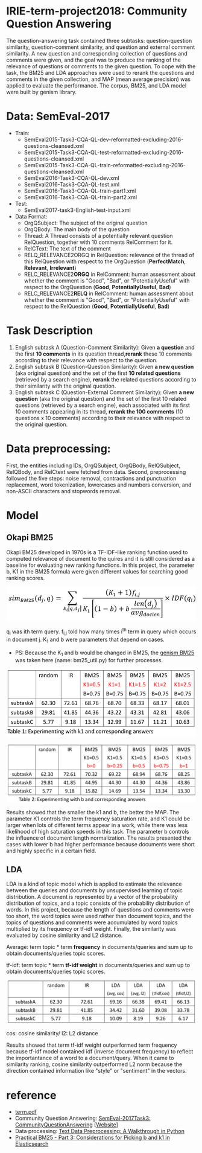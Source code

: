 # IRIE-term-project2018: Community Question Answering

The question-answering task contained three subtasks: question-question similarity, question-comment similarity, and question and external comment similarity. A new question and corresponding collection of questions and comments were given, and the goal was to produce the ranking of the relevance of questions or comments to the given question. To cope with the task, the BM25 and LDA approaches were used to rerank the questions and comments in the given collection, and MAP (mean average precision) was applied to evaluate the performance. The corpus, BM25, and LDA model were built by genism library.


# Data: SemEval-2017


 * Train:
    * SemEval2015-Task3-CQA-QL-dev-reformatted-excluding-2016-questions-cleansed.xml
    * SemEval2015-Task3-CQA-QL-test-reformatted-excluding-2016-questions-cleansed.xml
    * SemEval2015-Task3-CQA-QL-train-reformatted-excluding-2016-questions-cleansed.xml
    * SemEval2016-Task3-CQA-QL-dev.xml
    * SemEval2016-Task3-CQA-QL-test.xml
    * SemEval2016-Task3-CQA-QL-train-part1.xml
    * SemEval2016-Task3-CQA-QL-train-part2.xml
 * Test: 
     * SemEval2017-task3-English-test-input.xml
 * Data Format:
    * OrgQSubject: The subject of the original question
    * OrgQBody: The main body of the question
    * Thread: A Thread consists of a potentially relevant question RelQuestion, together with 10 comments RelComment for it.
    * RelCText: The text of the comment
    * RELQ_RELEVANCE2ORGQ in RelQuestion:  relevance of the thread of this RelQuestion with respect to the OrgQuestion (**PerfectMatch**, **Relevant**, **Irrelevant**)
    * RELC_RELEVANCE2**ORGQ** in RelComment:  human assessment about whether the comment is "Good", "Bad", or "PotentiallyUseful" with respect to the OrgQuestion (**Good**, **PotentiallyUseful**, **Bad**)
    * RELC_RELEVANCE2**RELQ** in RelComment: human assessment about whether the comment is "Good", "Bad", or "PotentiallyUseful" with respect to the RelQuestion (**Good**, **PotentiallyUseful**, **Bad**)


# Task Description
 1. English subtask A (Question-Comment Similarity): 
Given **a question** and the first **10 comments** in its question thread,**rerank** these 10 comments according to their relevance with respect to the question.
 2. English subtask B (Question-Question Similarity):
Given **a new question** (aka original question) and the set of the first **10 related questions** (retrieved by a search engine), **rerank** the related questions according to their similarity with the original question.
3. English subtask C (Question-External Comment Similarity):
Given **a new question** (aka the original question) and the set of the first 10 related questions (retrieved by a search engine), each associated with its first 10 comments appearing in its thread, **rerank the 100 comments** (10 questions x 10 comments) according to their relevance with respect to the original question.


# Data preprocessing:

First, the entities including IDs, OrgQSubject, OrgQBody, RelQSubject, RelQBody, and RelCtext were fetched from data. Second, preprocessing followed the five steps: noise removal, contractions and punctuation replacement, word tokenization, lowercases and numbers conversion, and non-ASCII characters and stopwords removal.

# Model

## Okapi BM25

Okapi BM25 developed in 1970s is a TF-IDF-like ranking function used to computed relevance of document to the quires and it is still considered as a baseline for evaluating new ranking functions. In this project, the parameter b, K1 in the BM25 formula were given different values for searching good ranking scores.


![BM25 formula](https://github.com/lilinmail0523/IRIE-term-project2018/blob/master/image/BM25.png)

q<sub>i</sub> was ith term query. f<sub>i,j</sub> told how many times i<sup>th</sup> term in query which occurs in document j. K<sub>1</sub> and b were parameters that depend on cases.

* PS: Because the K<sub>1</sub> and b would be changed in BM25, the [genism BM25](https://github.com/RaRe-Technologies/gensim/blob/develop/gensim/summarization/bm25.py) was taken here (name: bm25_util.py) for further processes.  

![BM25 result K1](https://github.com/lilinmail0523/IRIE-term-project2018/blob/master/image/BM25ResultK1.png)

![BM25 result b](https://github.com/lilinmail0523/IRIE-term-project2018/blob/master/image/BM25Resultb.png)

Results showed that the smaller the k1 and b, the better the MAP. The parameter K1 controls the term frequency saturation rate, and K1 could be larger when lots of different terms appear in a work, while there was less likelihood of high saturation speeds in this task. The parameter b controls the influence of document length normalization. The results presented the cases with lower b had higher performance because documents were short and highly specific in a certain field.


## LDA

LDA is a kind of topic model which is applied to estimate the relevance between the queries and documents by unsupervised learning of topic distribution. A document is represented by a vector of the probability distribution of topics, and a topic consists of the probability distribution of words. In this project, because the length of questions and comments were too short, the word topics were used rather than document topics, and the topics of questions and comments were accumulated by word topics multiplied by its frequency or tf-idf weight. Finally, the similarity was evaluated by cosine similarity and L2 distance. 

Average: term topic * term **frequency** in documents/queries and sum up to obtain documents/queries topic scores.

tf-idf: term topic * term **tf-idf weight** in documents/queries and sum up to obtain documents/queries topic scores.

![LDA result b](https://github.com/lilinmail0523/IRIE-term-project2018/blob/master/image/LDAResult.png)

cos: cosine similarity/ l2: L2 distance

Results showed that term tf-idf weight outperformed term frequency because tf-idf model contained idf (inverse document frequency) to reflect the importantance of a word to a document/query. When it came to similarity ranking, cosine similarity outperformed L2 norm because the direction contained information like "style" or "sentiment" in the vectors.

# reference

- [term.pdf](https://github.com/lilinmail0523/IRIE-term-project2018/blob/master/term.pdf)
- Community Question Answering: [SemEval-2017Task3: CommunityQuestionAnswering](https://www.aclweb.org/anthology/S17-2003.pdf) [[Website](http://alt.qcri.org/semeval2017/task3/)]
- Data processing: [Text Data Preprocessing: A Walkthrough in Python](https://www.kdnuggets.com/2018/03/text-data-preprocessing-walkthrough-python.html)
- [Practical BM25 - Part 3: Considerations for Picking b and k1 in Elasticsearch](https://www.elastic.co/blog/practical-bm25-part-3-considerations-for-picking-b-and-k1-in-elasticsearch)
